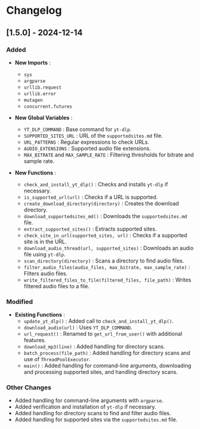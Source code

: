# Changelog

## [1.5.0] - 2024-12-14
### Added
- **New Imports** :
  - `sys`
  - `argparse`
  - `urllib.request`
  - `urllib.error`
  - `mutagen`
  - `concurrent.futures`

- **New Global Variables** :
  - `YT_DLP_COMMAND` : Base command for `yt-dlp`.
  - `SUPPORTED_SITES_URL` : URL of the `supportedsites.md` file.
  - `URL_PATTERNS` : Regular expressions to check URLs.
  - `AUDIO_EXTENSIONS` : Supported audio file extensions.
  - `MAX_BITRATE` and `MAX_SAMPLE_RATE` : Filtering thresholds for bitrate and sample rate.

- **New Functions** :
  - `check_and_install_yt_dlp()` : Checks and installs `yt-dlp` if necessary.
  - `is_supported_url(url)` : Checks if a URL is supported.
  - `create_download_directory(directory)` : Creates the download directory.
  - `download_supportedsites_md()` : Downloads the `supportedsites.md` file.
  - `extract_supported_sites()` : Extracts supported sites.
  - `check_site_in_url(supported_sites, url)` : Checks if a supported site is in the URL.
  - `download_audio_thread(url, supported_sites)` : Downloads an audio file using `yt-dlp`.
  - `scan_directory(directory)` : Scans a directory to find audio files.
  - `filter_audio_files(audio_files, max_bitrate, max_sample_rate)` : Filters audio files.
  - `write_filtered_files_to_file(filtered_files, file_path)` : Writes filtered audio files to a file.

### Modified
- **Existing Functions** :
  - `update_yt_dlp()` : Added call to `check_and_install_yt_dlp()`.
  - `download_audio(url)` : Uses `YT_DLP_COMMAND`.
  - `url_request()` : Renamed to `get_url_from_user()` with additional features.
  - `download_mp3(line)` : Added handling for directory scans.
  - `batch_process(file_path)` : Added handling for directory scans and use of `ThreadPoolExecutor`.
  - `main()` : Added handling for command-line arguments, downloading and processing supported sites, and handling directory scans.

### Other Changes
- Added handling for command-line arguments with `argparse`.
- Added verification and installation of `yt-dlp` if necessary.
- Added handling for directory scans to find and filter audio files.
- Added handling for supported sites via the `supportedsites.md` file.
